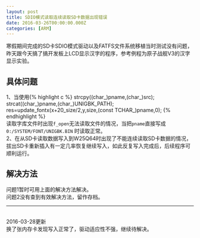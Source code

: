 ```yaml
---
layout: post
title: SDIO模式读取连续读取SD卡数据出现错误
date: 2016-03-26T00:00:00.000Z
categories: [ARM]
---
```


寒假期间完成的SD卡SDIO模式驱动以及FATFS文件系统移植当时测试没有问题，昨天跟今天搞了搞开发板上LCD显示汉字的程序，参考例程为原子战舰V3的汉字显示实验。

## 具体问题

1、当使用{% highlight c %} strcpy((char_)pname,(char_)src); strcat((char_)pname,(char_)UNIGBK_PATH); res=update_fontx(x+20_size/2,y,size,(const TCHAR_)pname,0); {% endhighlight %}<br>
读取字库文件时出现`f_open`无法读取文件的情况，当把`pname`直接写成`0:/SYSTEM/FONT/UNIGBK.BIN` 时读取正常。<br>
2、在从SD卡读取数据写入到W25Q64时出现了不能连续读取SD卡数据的情况，拔出SD卡重新插入有一定几率恢复继续写入，如此反复写入完成后，后续程序可顺利运行。

## 解决方法

问题1暂时可用上面的解决方法解决。<br>
问题2没有查到有效解决方法，留作存档。

--------------------------------------------------------------------------------

<br>
2016-03-28更新<br>
换了张内存卡发现写入正常了，驱动适应性不强，继续待解决。
